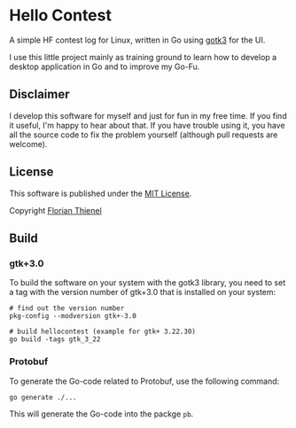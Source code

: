 # Hello Contest
A simple HF contest log for Linux, written in Go using [gotk3](https://github.com/gotk3) for the UI.

I use this little project mainly as training ground to learn how to develop a desktop application in Go and to improve my Go-Fu.

## Disclaimer
I develop this software for myself and just for fun in my free time. If you find it useful, I'm happy to hear about that. If you have trouble using it, you have all the source code to fix the problem yourself (although pull requests are welcome). 

## License
This software is published under the [MIT License](https://www.tldrlegal.com/l/mit).

Copyright [Florian Thienel](http://thecodingflow.com/)

## Build

### gtk+3.0
To build the software on your system with the gotk3 library, you need to set a tag with the version number of gtk+3.0 that is installed on your system:

```
# find out the version number
pkg-config --modversion gtk+-3.0

# build hellocontest (example for gtk+ 3.22.30)
go build -tags gtk_3_22
```

### Protobuf
To generate the Go-code related to Protobuf, use the following command:

```
go generate ./...
```

This will generate the Go-code into the packge `pb`.
